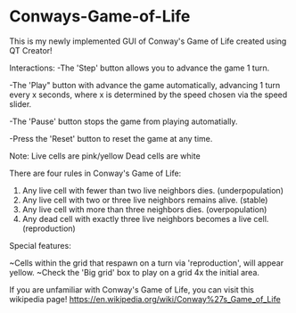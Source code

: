 # Conways-Game-of-Life
This is my newly implemented GUI of Conway's Game of Life created using QT Creator!

Interactions:
-The 'Step' button allows you to advance the game 1 turn.

-The 'Play" button with advance the game automatically, advancing 1 turn every x seconds, where x is determined by the speed chosen via the speed slider.

-The 'Pause' button stops the game from playing automatially.

-Press the 'Reset' button to reset the game at any time.

Note:
Live cells are pink/yellow
Dead cells are white

There are four rules in Conway's Game of Life:
1. Any live cell with fewer than two live neighbors dies. (underpopulation)
2. Any live cell with two or three live neighbors remains alive. (stable)
3. Any live cell with more than three neighbors dies. (overpopulation)
4. Any dead cell with exactly three live neighbors becomes a live cell. (reproduction)

Special features:

~Cells within the grid that respawn on a turn via 'reproduction', will appear yellow.
~Check the 'Big grid' box to play on a grid 4x the initial area.

If you are unfamiliar with Conway's Game of Life, you can visit this wikipedia page! https://en.wikipedia.org/wiki/Conway%27s_Game_of_Life 

